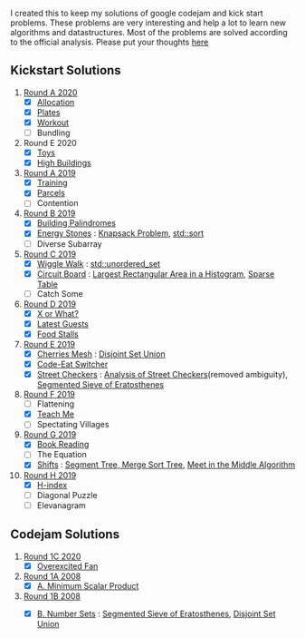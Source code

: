 I created this to keep my solutions of google codejam and kick start problems. These problems are very interesting and help a lot to learn new algorithms and datastructures. Most of the problems are solved according to the official analysis. Please put your thoughts [here](https://github.com/alhasanmridha/codejam/issues/3)

## Kickstart Solutions
1. [Round A 2020](https://codingcompetitions.withgoogle.com/kickstart/round/000000000019ffc7)
    - [x] [Allocation](https://github.com/alhasanmridha/codejam/blob/master/Kick%20Start/Kick%20Start%202020/Round%20A/Allocation.cpp)
    - [x] [Plates](https://github.com/alhasanmridha/codejam/blob/master/Kick%20Start/Kick%20Start%202020/Round%20A/Plates.cpp)
    - [x] [Workout](https://github.com/alhasanmridha/codejam/blob/master/Kick%20Start/Kick%20Start%202020/Round%20A/Workout.cpp)
    - [ ] Bundling
1. Round E 2020
    - [x] [Toys](./Kick%20Start/Round%20E%202020/Toys.cpp)
    - [x] [High Buildings](./Kick%20Start/Kick%20Start%202020/Round%20E/High%20Buildings.cpp)
1. [Round A 2019](https://codingcompetitions.withgoogle.com/kickstart/round/0000000000050e01)
    - [x] [Training](https://github.com/alhasanmridha/codejam/blob/master/Kick%20Start/Kick%20Start%20Round%20A%202019/Training.cpp)
    - [x] [Parcels](https://github.com/alhasanmridha/codejam/blob/master/Kick%20Start/Kick%20Start%20Round%20A%202019/Parcels.cpp)
    - [ ] Contention
1. [Round B 2019](https://codingcompetitions.withgoogle.com/kickstart/round/0000000000050eda)
    - [x] [Building Palindromes](https://github.com/alhasanmridha/codejam/blob/master/Kick%20Start/Kick%20Start%20Round%20B%202019%20/Building%20Palindromes.cpp)
    - [x] [Energy Stones](https://github.com/alhasanmridha/codejam/blob/master/Kick%20Start/Kick%20Start%20Round%20B%202019%20/Energy%20Stones.cpp) : [Knapsack Problem](https://en.wikipedia.org/wiki/Knapsack_problem), [std::sort](https://en.cppreference.com/w/cpp/algorithm/sort)
    - [ ] Diverse Subarray
1. [Round C 2019](https://codingcompetitions.withgoogle.com/kickstart/round/0000000000050ff2)
    - [x] [Wiggle Walk](https://github.com/alhasanmridha/codejam/blob/master/Kick%20Start/Kick%20Start%20Round%20C%202019/Wiggle%20Walk.cpp) : [std::unordered_set](https://en.cppreference.com/w/cpp/container/unordered_set)
    - [x] [Circuit Board](https://github.com/alhasanmridha/codejam/blob/master/Kick%20Start/Kick%20Start%20Round%20C%202019/Circuit%20Board.cpp) : [Largest Rectangular Area in a Histogram](https://www.geeksforgeeks.org/largest-rectangle-under-histogram/), [Sparse Table](https://cp-algorithms.com/data_structures/sparse-table.html)
    - [ ] Catch Some
2. [Round D 2019](https://codingcompetitions.withgoogle.com/kickstart/round/0000000000051061)
    - [x] [X or What?](https://github.com/alhasanmridha/codejam/blob/master/Kick%20Start/Kick%20Start%20Round%20D%202019/X%20or%20What.cpp)
    - [x] [Latest Guests](https://github.com/alhasanmridha/codejam/blob/master/Kick%20Start/Kick%20Start%20Round%20D%202019/Latest%20Guest.cpp)
    - [x] [Food Stalls](https://github.com/alhasanmridha/codejam/blob/master/Kick%20Start/Kick%20Start%20Round%20D%202019/Food%20Stalls.cpp)
1. [Round E 2019](https://codingcompetitions.withgoogle.com/kickstart/round/0000000000050edb)
    - [x] [Cherries Mesh](https://github.com/alhasanmridha/codejam/blob/master/Kick%20Start/Kick%20Start%20Round%20E%202019/Cherries%20Mesh.cpp) : [Disjoint Set Union](https://cp-algorithms.com/data_structures/disjoint_set_union.html)
    - [x] [Code-Eat Switcher](https://github.com/alhasanmridha/codejam/blob/master/Kick%20Start/Kick%20Start%20Round%20E%202019/Code-Eat%20Switcher.cpp)
    - [x] [Street Checkers](https://github.com/alhasanmridha/codejam/blob/master/Kick%20Start/Kick%20Start%20Round%20E%202019/Street%20Checkers.cpp) : [Analysis of Street Checkers](https://alhasanmridha.github.io/street_checkers.html)(removed ambiguity), [Segmented Sieve of Eratosthenes](https://forthright48.com/segmented-sieve-of-eratosthenes/)
1. [Round F 2019](https://codingcompetitions.withgoogle.com/kickstart/round/0000000000050edc)
    - [ ] Flattening
    - [x] [Teach Me](https://github.com/alhasanmridha/codejam/blob/master/Kick%20Start/Round%20F%202019/teachme.cpp)
    - [ ] Spectating Villages
1. [Round G 2019](https://codingcompetitions.withgoogle.com/kickstart/round/0000000000050e02)
    - [x] [Book Reading](https://github.com/alhasanmridha/codejam/blob/master/Kick%20Start/Kick%20Start%20Round%20G%202019/Book%20Reading.cpp)
    - [ ] The Equation
    - [x] [Shifts](https://github.com/alhasanmridha/codejam/blob/master/Kick%20Start/Kick%20Start%20Round%20G%202019/Shifts.cpp) : [Segment Tree, Merge Sort Tree](https://cp-algorithms.com/data_structures/segment_tree.html), [Meet in the Middle Algorithm](https://www.quora.com/What-is-meet-in-the-middle-algorithm-w-r-t-competitive-programming)
1. [Round H 2019](https://codingcompetitions.withgoogle.com/kickstart/round/0000000000050edd)
    - [x] [H-index](https://github.com/alhasanmridha/codejam/blob/master/Kick%20Start/Kick%20Start%20Round%20H%202019/H-index.cpp)
    - [ ] Diagonal Puzzle
    - [ ] Elevanagram
## Codejam Solutions
1. [Round 1C 2020](https://codingcompetitions.withgoogle.com/codejam/round/000000000019fef4)
    - [x] [Overexcited Fan](https://github.com/alhasanmridha/codejam/blob/master/Code%20Jam/Round%201C%202020/Overexcited%20Fan.cpp)
1. [Round 1A 2008]()
    - [x] [A. Minimum Scalar Product](https://github.com/alhasanmridha/codejam/blob/master/Code%20Jam/Round%201A%202008/A.%20Minimum%20Scalar%20Product.py)
1. [Round 1B 2008](https://codingcompetitions.withgoogle.com/kickstart/round/0000000000050e01)
    - [x] [B. Number Sets](https://github.com/alhasanmridha/codejam/blob/master/Code%20Jam/Round%201B%202008/B.%20Number%20Sets.cpp) : [Segmented Sieve of Eratosthenes](https://forthright48.com/segmented-sieve-of-eratosthenes/), [Disjoint Set Union](https://cp-algorithms.com/data_structures/disjoint_set_union.html)
    
